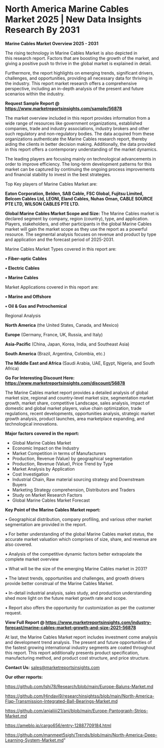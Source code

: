# North America Marine Cables Market 2025 | New Data Insights Research By 2031

<Strong> Marine Cables Market Overview 2025 - 2031</strong>

The rising technology in Marine Cables Market is also depicted in this research report. Factors that are boosting the growth of the market, and giving a positive push to thrive in the global market is explained in detail.

Furthermore, the report highlights on emerging trends, significant drivers, challenges, and opportunities, providing all necessary data for thriving in the industry. This report market research offers a comprehensive perspective, including an in-depth analysis of the present and future scenarios within the industry.

<strong>Request Sample Report @ <a href=https://www.marketreportsinsights.com/sample/56878>https://www.marketreportsinsights.com/sample/56878</a></strong>

The market overview included in this report provides information from a wide range of resources like government organizations, established companies, trade and industry associations, industry brokers and other such regulatory and non-regulatory bodies. The data acquired from these organizations authenticate the Marine Cables research report, thereby aiding the clients in better decision making. Additionally, the data provided in this report offers a contemporary understanding of the market dynamics.

The leading players are focusing mainly on technological advancements in order to improve efficiency. The long-term development patterns for this market can be captured by continuing the ongoing process improvements and financial stability to invest in the best strategies.

Top Key players of Marine Cables Market are:

<strong>Eaton Corporation, Belden, SAB Cable, FSC Global, Fujitsu Limited, Belcom Cables Ltd, LEONI, Eland Cables, Nuhas Oman, CABLE SOURCE PTE LTD, WILSON CABLES PTE LTD.</strong>

<strong><b>Global Marine Cables Market Scope and Size:</b></strong>
The Marine Cables market is declared segment by company, region (country), type, and application. Players, stakeholders, and other participants in the global Marine Cables market will gain the market scope as they use the report as a powerful resource. The segmental analysis focuses on revenue and product by type and application and the forecast period of 2025-2031.

Marine Cables Market Types covered in this report are:

<strong>• Fiber-optic Cables

• Electric Cables

• Marine Cables</strong>

Market Applications covered in this report are:

<strong>• Marine and Offshore

• Oil & Gas and Petrochemical</strong> 

Regional Analysis

<strong>North America</strong> (the United States, Canada, and Mexico)

<strong>Europe</strong> (Germany, France, UK, Russia, and Italy)

<strong>Asia-Pacific</strong> (China, Japan, Korea, India, and Southeast Asia)

<strong>South America</strong> (Brazil, Argentina, Colombia, etc.)

<strong>The Middle East and Africa</strong> (Saudi Arabia, UAE, Egypt, Nigeria, and South Africa)

<strong>Go For Interesting Discount Here: <a href=https://www.marketreportsinsights.com/discount/56878>https://www.marketreportsinsights.com/discount/56878</a></strong>

The Marine Cables market report provides a detailed analysis of global market size, regional and country-level market size, segmentation market growth, market share, competitive Landscape, sales analysis, impact of domestic and global market players, value chain optimization, trade regulations, recent developments, opportunities analysis, strategic market growth analysis, product launches, area marketplace expanding, and technological innovations.

<strong><b>Major factors covered in the report:</b></strong>
<ul>
  <li>Global Marine Cables Market </li>
  <li>Economic Impact on the Industry</li>
  <li>Market Competition in terms of Manufacturers</li>
  <li>Production, Revenue (Value) by geographical segmentation</li>
  <li>Production, Revenue (Value), Price Trend by Type</li>
  <li>Market Analysis by Application</li>
  <li>Cost Investigation</li>
  <li>Industrial Chain, Raw material sourcing strategy and Downstream Buyers</li>
  <li>Marketing Strategy comprehension, Distributors and Traders</li>
  <li>Study on Market Research Factors</li>
  <li>Global Marine Cables Market Forecast</li>
</ul>

<strong><b>Key Point of the Marine Cables Market report:</b></strong>

• Geographical distribution, company profiling, and various other market segmentation are provided in the report.

• For better understanding of the global Marine Cables market status, the accurate market valuation which comprises of size, share, and revenue are also covered.

• Analysis of the competitive dynamic factors better extrapolate the complete market overview

• What will be the size of the emerging Marine Cables market in 2031?

• The latest trends, opportunities and challenges, and growth drivers provide better construal of the Marine Cables Market.

• In-detail industrial analysis, sales study, and production understanding shed more light on the future market growth rate and scope.

• Report also offers the opportunity for customization as per the customer request.

<strong><b>View Full Report @ <a href=https://www.marketreportsinsights.com/industry-forecast/marine-cables-market-growth-and-size-2021-56878>https://www.marketreportsinsights.com/industry-forecast/marine-cables-market-growth-and-size-2021-56878</a></b></strong>


At last, the Marine Cables Market report includes investment come analysis and development trend analysis. The present and future opportunities of the fastest growing international industry segments are coated throughout this report. This report additionally presents product specification, manufacturing method, and product cost structure, and price structure.

<strong>Contact Us:</strong>
sales@marketreportsinsights.com

<strong>Our other reports:</strong>

<a href=https://github.com/Ishi78/Research/blob/main/Europe-Baluns-Market.md>https://github.com/Ishi78/Research/blob/main/Europe-Baluns-Market.md</a>

<a href=https://github.com/Hindavi9/researchinsightss/blob/main/North-America-Flap-Transmission-Integrated-Ball-Bearings-Market.md>https://github.com/Hindavi9/researchinsightss/blob/main/North-America-Flap-Transmission-Integrated-Ball-Bearings-Market.md</a>

<a href=https://github.com/anjaliiii21/ani/blob/main/Europe-Pantograph-Strips-Market.md>https://github.com/anjaliiii21/ani/blob/main/Europe-Pantograph-Strips-Market.md</a>

<a href=https://ameblo.jp/cargo656/entry-12887709184.html>https://ameblo.jp/cargo656/entry-12887709184.html</a>

<a href=https://github.com/manmeet5sigh/Trends/blob/main/North-America-Deep-Learning-System-Market.md>https://github.com/manmeet5sigh/Trends/blob/main/North-America-Deep-Learning-System-Market.md</a>"
